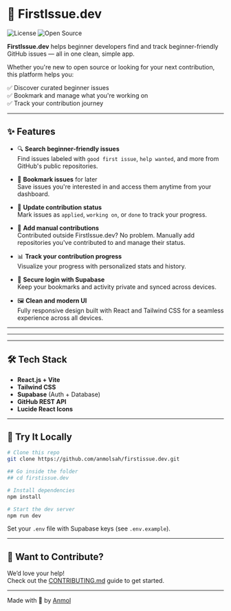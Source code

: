 # 🚀 FirstIssue.dev

![License](https://img.shields.io/badge/license-MIT-blue.svg)
![Open Source](https://img.shields.io/badge/Open%20Source-Yes-blue)


**FirstIssue.dev** helps beginner developers find and track beginner-friendly GitHub issues — all in one clean, simple app.

Whether you're new to open source or looking for your next contribution, this platform helps you:

✅ Discover curated beginner issues  
✅ Bookmark and manage what you're working on  
✅ Track your contribution journey   

---

## ✨ Features

- 🔍 **Search beginner-friendly issues**  
  Find issues labeled with `good first issue`, `help wanted`, and more from GitHub's public repositories.

- 📌 **Bookmark issues** for later  
  Save issues you're interested in and access them anytime from your dashboard.

- 🔨 **Update contribution status**  
  Mark issues as `applied`, `working on`, or `done` to track your progress.

- 📝 **Add manual contributions**  
  Contributed outside FirstIssue.dev? No problem. Manually add repositories you've contributed to and manage their status.

- 📊 **Track your contribution progress**  
  Visualize your progress with personalized stats and history.

- 🔐 **Secure login with Supabase**  
  Keep your bookmarks and activity private and synced across devices.

- 🖼️ **Clean and modern UI**  
  Fully responsive design built with React and Tailwind CSS for a seamless experience across all devices.


---


---

<!-- ## 🖼️ Preview

Here’s a quick look at the FirstIssue.dev platform:

### 🏠 Homepage
![Homepage Screenshot](./public/firstissue01.png)

### 🔍 Explore Page
![Explore Screenshot](./public/firstissue04.png)

### 📌 Trusted Repos
![Trusted Repos Screenshot](./public/firstissue03.png)

### 📌 Bookmarks
![Bookmarks Screenshot](./public/firstissue05.png)

### 📌 Profile
![Profile Screenshot](./public/firstissue08.png) -->
---


## 🛠️ Tech Stack

- **React.js + Vite**
- **Tailwind CSS**
- **Supabase** (Auth + Database)
- **GitHub REST API**
- **Lucide React Icons**

---

## 🧪 Try It Locally

```bash
# Clone this repo
git clone https://github.com/anmolsah/firstissue.dev.git

## Go inside the folder
## cd firstissue.dev

# Install dependencies
npm install

# Start the dev server
npm run dev
```

Set your `.env` file with Supabase keys (see `.env.example`).

---

## 🙌 Want to Contribute?

We’d love your help!  
Check out the [CONTRIBUTING.md](CONTRIBUTING.md) guide to get started.

---

Made with 💙 by [Anmol](https://github.com/anmolsah)

